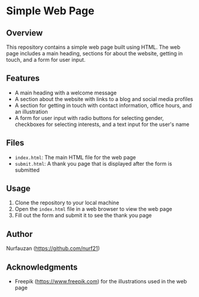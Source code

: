 **Simple Web Page**
=====================

**Overview**
------------

This repository contains a simple web page built using HTML. The web page includes a main heading, sections for about the website, getting in touch, and a form for user input.

**Features**
------------

* A main heading with a welcome message
* A section about the website with links to a blog and social media profiles
* A section for getting in touch with contact information, office hours, and an illustration
* A form for user input with radio buttons for selecting gender, checkboxes for selecting interests, and a text input for the user's name

**Files**
---------

* `index.html`: The main HTML file for the web page
* `submit.html`: A thank you page that is displayed after the form is submitted

**Usage**
---------

1. Clone the repository to your local machine
2. Open the `index.html` file in a web browser to view the web page
3. Fill out the form and submit it to see the thank you page

**Author**
----------

Nurfauzan (https://github.com/nurf21)

**Acknowledgments**
------------------

* Freepik (https://www.freepik.com) for the illustrations used in the web page